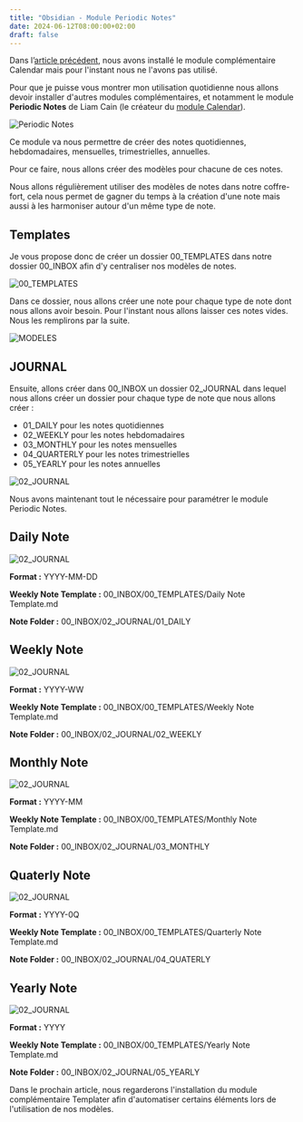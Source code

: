 ```yaml
---
title: "Obsidian - Module Periodic Notes"
date: 2024-06-12T08:00:00+02:00
draft: false
---
```

Dans l’[article précédent](/posts/obsidian-module-calendar), nous avons installé le module complémentaire Calendar mais pour l'instant nous ne l'avons pas utilisé.

Pour que je puisse vous montrer mon utilisation quotidienne nous allons devoir installer d'autres modules complémentaires, et notamment le module **Periodic Notes** de Liam Cain (le créateur du [module Calendar](/posts/obsidian-module-calendar)).

![Periodic Notes](/images/Pasted_image_20240615083307.png#center)

Ce module va nous permettre de créer des notes quotidiennes, hebdomadaires, mensuelles, trimestrielles, annuelles.

Pour ce faire, nous allons créer des modèles pour chacune de ces notes.

Nous allons régulièrement utiliser des modèles de notes dans notre coffre-fort, cela nous permet de gagner du temps à la création d'une note mais aussi à les harmoniser autour d'un même type de note.

## Templates
Je vous propose donc de créer un dossier 00_TEMPLATES dans notre dossier 00_INBOX afin d'y centraliser nos modèles de notes.

![00_TEMPLATES](/images/Pasted_image_20240615083403.png#center)

Dans ce dossier, nous allons créer une note pour chaque type de note dont nous allons avoir besoin. Pour l'instant nous allons laisser ces notes vides. 
Nous les remplirons par la suite.

![MODELES](/images/Pasted_image_20240616102454.png#center)

## JOURNAL
Ensuite, allons créer dans 00_INBOX un dossier 02_JOURNAL dans lequel nous allons créer un dossier pour chaque type de note que nous allons créer :
- 01_DAILY pour les notes quotidiennes
- 02_WEEKLY pour les notes hebdomadaires
- 03_MONTHLY pour les notes mensuelles
- 04_QUARTERLY pour les notes trimestrielles
- 05_YEARLY pour les notes annuelles 

![02_JOURNAL](/images/Pasted_image_20240616101959.png#center)

Nous avons maintenant tout le nécessaire pour paramétrer le module Periodic Notes. 

## Daily Note
![02_JOURNAL](/images/Pasted_image_20240616102801.png#center)


**Format :** YYYY-MM-DD

**Weekly Note Template :** 00_INBOX/00_TEMPLATES/Daily Note Template.md

**Note Folder :** 00_INBOX/02_JOURNAL/01_DAILY


## Weekly Note
![02_JOURNAL](/images/Pasted_image_20240616102959.png#center)

**Format :** YYYY-WW

**Weekly Note Template :** 00_INBOX/00_TEMPLATES/Weekly Note Template.md

**Note Folder :** 00_INBOX/02_JOURNAL/02_WEEKLY


## Monthly Note
![02_JOURNAL](/images/Pasted_image_20240616103124.png#center)

**Format :** YYYY-MM

**Weekly Note Template :** 00_INBOX/00_TEMPLATES/Monthly Note Template.md

**Note Folder :** 00_INBOX/02_JOURNAL/03_MONTHLY


## Quaterly Note
![02_JOURNAL](/images/Pasted_image_20240616103232.png#center)

**Format :** YYYY-0Q

**Weekly Note Template :** 00_INBOX/00_TEMPLATES/Quarterly Note Template.md

**Note Folder :** 00_INBOX/02_JOURNAL/04_QUATERLY


## Yearly Note
![02_JOURNAL](/images/Pasted_image_20240616103400.png#center)

**Format :** YYYY

**Weekly Note Template :** 00_INBOX/00_TEMPLATES/Yearly Note Template.md

**Note Folder :** 00_INBOX/02_JOURNAL/05_YEARLY

Dans le prochain article, nous regarderons l'installation du module complémentaire Templater afin d'automatiser certains éléments lors de l'utilisation de nos modèles.

